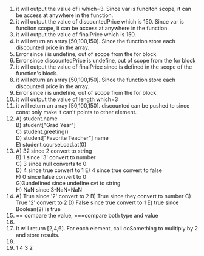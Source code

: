 1. it will output the value of i which=3. Since var is funciton scope, it can be access at anywhere in the function.
2. it will output the value of discountedPrice which is 150. Since var is funciton scope, it can be access at anywhere in the function.
3. it will output the value of finalPrice which is 150.
4. it will return an array [50,100,150]. Since the function store each discounted price in the array.
5. Error since i is undefine, out of scope from the for block
6. Error since discountedPrice is undefine, out of scope from the for block
7. it will output the value of finalPrice since is defined in the scope of the function's block.
8. it will return an array [50,100,150]. Since the function store each discounted price in the array.
9. Error since i is undefine, out of scope from the for block
10. it will output the value of length which=3
11. it will return an array [50,100,150]. discounted can be pushed to since const only make it can't points to other element.
12. A) student.name   
 B) student["Grad Year"]   
 C) student.greeting()   
 D) student["Favorite Teacher"].name   
 E) student.courseLoad.at(0)
14. A) 32 since 2 convert to string   
 B) 1 since '3' convert to number   
 C) 3 since null converts to 0    
 D) 4 since true convert to 1
 E) 4 since true convert to false  
 F) 0 since false convert to 0    
 G)3undefined since undefine cvt to string    
 H) NaN since 3-NaN=NaN
14. A) True since '2' convert to 2
B) True since they convert to number
C) True '2' convert to 2
D) False since true convert to 1
E) true since Boolean(2) is true
15. == compare the value, ===compare both type and value
16.
17. It will return [2,4,6]. For each element, call doSomething to mulitiply by 2 and store results.
18.
19. 1
    4
    3
    2
    
